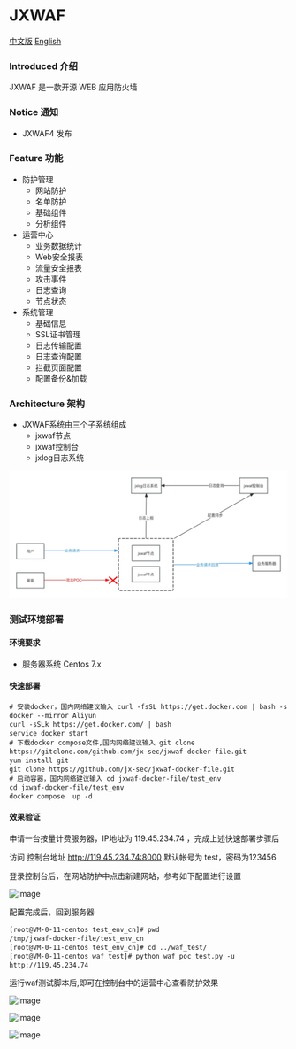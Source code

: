 # JXWAF

[中文版](https://github.com/jx-sec/jxwaf/blob/master/README.md)
[English](https://github.com/jx-sec/jxwaf/blob/master/English.md)

### Introduced 介绍

JXWAF 是一款开源 WEB 应用防火墙

### Notice 通知

- JXWAF4 发布

### Feature 功能

- 防护管理
  - 网站防护
  - 名单防护
  - 基础组件
  - 分析组件
- 运营中心
  - 业务数据统计
  - Web安全报表
  - 流量安全报表
  - 攻击事件
  - 日志查询
  - 节点状态
- 系统管理
  - 基础信息
  - SSL证书管理
  - 日志传输配置
  - 日志查询配置
  - 拦截页面配置
  - 配置备份&加载

### Architecture 架构
- JXWAF系统由三个子系统组成
  - jxwaf节点
  - jxwaf控制台
  - jxlog日志系统 

![jxwaf_architecture](img/jxwaf_architecture.jpg)

### 测试环境部署 

#### 环境要求

- 服务器系统 Centos 7.x

#### 快速部署

```
# 安装docker，国内网络建议输入 curl -fsSL https://get.docker.com | bash -s docker --mirror Aliyun
curl -sSLk https://get.docker.com/ | bash
service docker start
# 下载docker compose文件,国内网络建议输入 git clone https://gitclone.com/github.com/jx-sec/jxwaf-docker-file.git
yum install git
git clone https://github.com/jx-sec/jxwaf-docker-file.git
# 启动容器，国内网络建议输入 cd jxwaf-docker-file/test_env 
cd jxwaf-docker-file/test_env
docker compose  up -d
```

#### 效果验证

申请一台按量计费服务器，IP地址为 119.45.234.74 ，完成上述快速部署步骤后

访问 控制台地址  http://119.45.234.74:8000  默认帐号为 test，密码为123456

登录控制台后，在网站防护中点击新建网站，参考如下配置进行设置

![image](https://github.com/jx-sec/jxwaf/assets/9301820/b0128902-3d86-49e6-899a-9a75c2d35aaf)

配置完成后，回到服务器 

```
[root@VM-0-11-centos test_env_cn]# pwd
/tmp/jxwaf-docker-file/test_env_cn
[root@VM-0-11-centos test_env_cn]# cd ../waf_test/
[root@VM-0-11-centos waf_test]# python waf_poc_test.py -u http://119.45.234.74
```

运行waf测试脚本后,即可在控制台中的运营中心查看防护效果

![image](https://github.com/jx-sec/jxwaf/assets/9301820/1dd779f8-c64b-4706-9fa3-8abb94192c37)

![image](https://github.com/jx-sec/jxwaf/assets/9301820/7e42194c-cada-4e0a-9fec-9f4c57dbbc7d)

![image](https://github.com/jx-sec/jxwaf/assets/9301820/5034934a-339d-40b4-92dc-3bd3ff4719c0)
